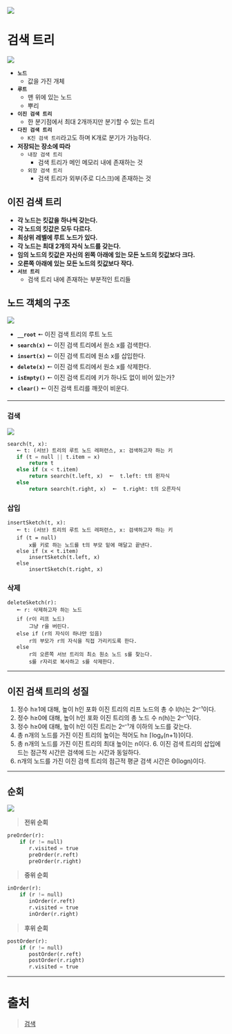 ![](https://velog.velcdn.com/images/chan9708/post/423b93fb-c3ee-4378-9e28-6335220d14e4/image.png)

# 검색 트리

![](https://velog.velcdn.com/images/chan9708/post/cafdbbbb-4580-4659-a087-67664611a9c1/image.png)

- **`노드`**
  - 값을 가진 개체
- **`루트`**
  - 맨 위에 있는 노드
  - 뿌리
- **`이진 검색 트리`**
  - 한 분기점에서 최대 2개까지만 분기할 수 있는 트리
- **`다진 검색 트리`**
  - `K진 검색 트리`라고도 하며 K개로 분기가 가능하다.
    <br>
- **저장되는 장소에 따라**
  - `내장 검색 트리`
    - 검색 트리가 메인 메모리 내에 존재하는 것
  - `외장 검색 트리`
    - 검색 트리가 외부(주로 디스크)에 존재하는 것

## 이진 검색 트리

- **각 노드는 킷값을 하나씩 갖는다.**
- **각 노드의 킷값은 모두 다르다.**
- **최상위 레벨에 루트 노드가 있다.**
- **각 노드는 최대 2개의 자식 노드를 갖는다.**
- **임의 노드의 킷값은 자신의 왼쪽 아래에 있는 모든 노드의 킷값보다 크다.**
- **오른쪽 아래에 있는 모든 노드의 킷값보다 작다.**
  <br>
- **`서브 트리`**
  - 검색 트리 내에 존재하는 부분적인 트리들

## 노드 객체의 구조

![](https://velog.velcdn.com/images/chan9708/post/61fcf7d0-2bf3-4c4c-9d99-8c93cf9fdc5d/image.png)

>

- **`__root`** 🠔 이진 검색 트리의 루트 노드
  <br>
- **`search(x)`** 🠔 이진 검색 트리에서 원소 x를 검색한다.
- **`insert(x)`** 🠔 이진 검색 트리에 원소 x를 삽입한다.
- **`delete(x)`** 🠔 이진 검색 트리에서 원소 x를 삭제한다.
- **`isEmpty()`** 🠔 이진 검색 트리에 키가 하나도 없이 비어 있는가?
- **`clear()`** 🠔 이진 검색 트리를 깨끗이 비운다.

---

### 검색

![](https://velog.velcdn.com/images/chan9708/post/f6712a71-2126-458e-a1c6-f1d63dd9a8b6/image.png)

>

```python
search(t, x):
   🠔 t: (서브) 트리의 루트 노드 레퍼런스, x: 검색하고자 하는 키
   if (t = null || t.item = x)
       return t
   else if (x < t.item)
       return search(t.left, x)  🠔  t.left: t의 왼자식
   else
       return search(t.right, x)  🠔  t.right: t의 오른자식
```

### 삽입

>

```
insertSketch(t, x):
   🠔 t: (서브) 트리의 루트 노드 레퍼런스, x: 검색하고자 하는 키
   if (t = null)
       x를 키로 하는 노드를 t의 부모 밑에 매달고 끝낸다.
   else if (x < t.item)
       insertSketch(t.left, x)
   else
       insertSketch(t.right, x)
```

### 삭제

>

```
deleteSketch(r):
   🠔 r: 삭제하고자 하는 노드
   if (r이 리프 노드)
       그냥 r을 버린다.
   else if (r의 자식이 하나만 있음)
       r의 부모가 r의 자식을 직접 가리키도록 한다.
   else
	   r의 오른쪽 서브 트리의 최소 원소 노드 s를 찾는다.
       s를 r자리로 복사하고 s를 삭제한다.
```

---

## 이진 검색 트리의 성질

1. 정수 h≥1에 대해, 높이 h인 포화 이진 트리의 리프 노드의 총 수 l(h)는 2ᵸ⁻¹이다. 
2. 정수 h≥0에 대해, 높이 h인 포화 이진 트리의 총 노드 수 n(h)는 2ᵸ⁻¹이다. 
3. 정수 h≥0에 대해, 높이 h인 이진 트리는 2ᵸ⁻¹개 이하의 노드를 갖는다. 
4. 총 n개의 노드를 가진 이진 트리의 높이는 적어도 h≥ ⌈log₂(n+1)⌉이다. 
5. 총 n개의 노드를 가진 이진 트리의 최대 높이는 n이다. 6. 이진 검색 트리의 삽입에 드는 점근적 시간은 검색에 드는 시간과 동일하다. 
7. n개의 노드를 가진 이진 검색 트리의 점근적 평균 검색 시간은 Θ(logn)이다.

---

## 순회

![](https://velog.velcdn.com/images/chan9708/post/30995224-2c4f-4f08-b8fa-0035d1a809cd/image.png)

> **전위 순회**

```python
preOrder(r):
    if (r != null)
       r.visited = true
       preOrder(r.reft)
       preOrder(r.right)
```

> **중위 순회**

```python
inOrder(r):
    if (r != null)
       inOrder(r.reft)
       r.visited = true
       inOrder(r.right)
```

> **후위 순회**

```python
postOrder(r):
    if (r != null)
       postOrder(r.reft)
       postOrder(r.right)
       r.visited = true
```

---

# 출처

> [검색](https://www.techiedelight.com/ko/search-given-key-in-bst/)
